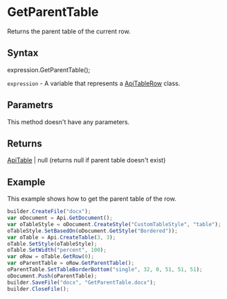 # GetParentTable

Returns the parent table of the current row.

## Syntax

expression.GetParentTable();

`expression` - A variable that represents a [ApiTableRow](../ApiTableRow.md) class.

## Parametrs

This method doesn't have any parameters.

## Returns

[ApiTable](../ApiTable.md) &#124; null (returns null if parent table doesn't exist)

## Example

This example shows how to get the parent table of the row.

```javascript
builder.CreateFile("docx");
var oDocument = Api.GetDocument();
var oTableStyle = oDocument.CreateStyle("CustomTableStyle", "table");
oTableStyle.SetBasedOn(oDocument.GetStyle("Bordered"));
var oTable = Api.CreateTable(3, 3);
oTable.SetStyle(oTableStyle);
oTable.SetWidth("percent", 100);
var oRow = oTable.GetRow(0);
var oParentTable = oRow.GetParentTable();
oParentTable.SetTableBorderBottom("single", 32, 0, 51, 51, 51);
oDocument.Push(oParentTable);
builder.SaveFile("docx", "GetParentTable.docx");
builder.CloseFile();
```